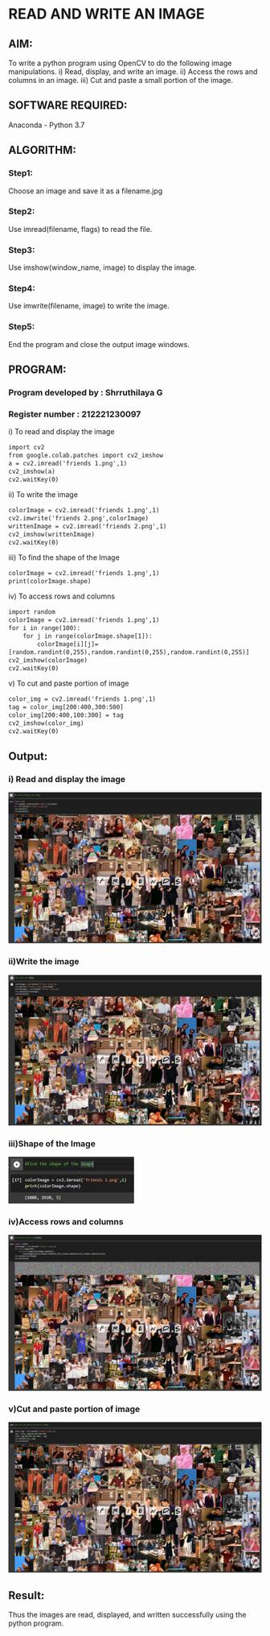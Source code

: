 # READ AND WRITE AN IMAGE
## AIM:
To write a python program using OpenCV to do the following image manipulations.
i) Read, display, and write an image.
ii) Access the rows and columns in an image.
iii) Cut and paste a small portion of the image.

## SOFTWARE REQUIRED:
Anaconda - Python 3.7
## ALGORITHM:
### Step1:
Choose an image and save it as a filename.jpg
### Step2:
Use imread(filename, flags) to read the file.
### Step3:
Use imshow(window_name, image) to display the image.
### Step4:
Use imwrite(filename, image) to write the image.
### Step5:
End the program and close the output image windows.
## PROGRAM:
### Program developed by : Shrruthilaya G
### Register number : 212221230097 

i) To read and display the image
```
import cv2
from google.colab.patches import cv2_imshow
a = cv2.imread('friends 1.png',1)
cv2_imshow(a)
cv2.waitKey(0) 

```
ii) To write the image
```
colorImage = cv2.imread('friends 1.png',1)
cv2.imwrite('friends 2.png',colorImage)
writtenImage = cv2.imread('friends 2.png',1)
cv2_imshow(writtenImage)
cv2.waitKey(0)

```
iii) To find the shape of the Image
```
colorImage = cv2.imread('friends 1.png',1)
print(colorImage.shape)
```
iv) To access rows and columns

```
import random
colorImage = cv2.imread('friends 1.png',1)
for i in range(100):
    for j in range(colorImage.shape[1]):
        colorImage[i][j]=[random.randint(0,255),random.randint(0,255),random.randint(0,255)]
cv2_imshow(colorImage)
cv2.waitKey(0)
```
v) To cut and paste portion of image
```
color_img = cv2.imread('friends 1.png',1)
tag = color_img[200:400,300:500]
color_img[200:400,100:300] = tag
cv2_imshow(color_img)
cv2.waitKey(0)
```

## Output:

### i) Read and display the image
![](output1.png)

### ii)Write the image
![](output2.png)

### iii)Shape of the Image
![](output3.png)
### iv)Access rows and columns
![](output4.png)
### v)Cut and paste portion of image
![](output5.png)
## Result:
Thus the images are read, displayed, and written successfully using the python program.


